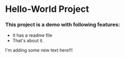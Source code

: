 # Hello-World Project

### This project is a demo with following features:
- It has a readme file
- That's about it. 

I'm adding some new text here!!!